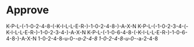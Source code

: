 # Approve
K-P-L-(-1-0-2-4-8-(-K-I-L-L-E-R-)-1-0-2-4-8-)-A-X-N
K-P-L-(-1-0-2-3-4-(-K-I-L-L-E-R-)-1-0-2-3-4-)-A-X-N
K-P-L-(-1-0-6-4-8-(-K-I-L-L-E-R-)-1-0-6-4-8-)-A-X-N
1-0-2-4-8-u-0-_-a-2-4-8
1-0-2-4-8-u-0-_-a-2-4-8

